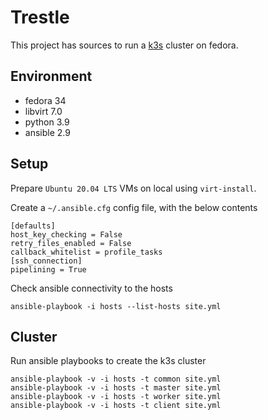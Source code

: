 # Trestle

This project has sources to run a [k3s](https://github.com/k3s-io/k3s) cluster on fedora.

## Environment

* fedora 34
* libvirt 7.0
* python 3.9
* ansible 2.9

## Setup

Prepare `Ubuntu 20.04 LTS` VMs on local using `virt-install`.

Create a `~/.ansible.cfg` config file, with the below contents

    [defaults]
    host_key_checking = False
    retry_files_enabled = False
    callback_whitelist = profile_tasks
    [ssh_connection]
    pipelining = True

Check ansible connectivity to the hosts

    ansible-playbook -i hosts --list-hosts site.yml

## Cluster

Run ansible playbooks to create the k3s cluster

    ansible-playbook -v -i hosts -t common site.yml
    ansible-playbook -v -i hosts -t master site.yml
    ansible-playbook -v -i hosts -t worker site.yml
    ansible-playbook -v -i hosts -t client site.yml
